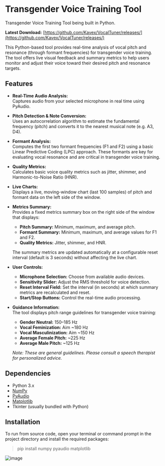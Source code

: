 # Transgender Voice Training Tool

Transgender Voice Training Tool being built in Python.

**Latest Download:** [https://github.com/Kavex/VocalTuner/releases/](https://github.com/Kavex/VocalTuner/releases/)

This Python-based tool provides real-time analysis of vocal pitch and resonance (through formant frequencies) for transgender voice training. The tool offers live visual feedback and summary metrics to help users monitor and adjust their voice toward their desired pitch and resonance targets.

## Features

- **Real-Time Audio Analysis:**  
  Captures audio from your selected microphone in real time using PyAudio.

- **Pitch Detection & Note Conversion:**  
  Uses an autocorrelation algorithm to estimate the fundamental frequency (pitch) and converts it to the nearest musical note (e.g. A3, D4).

- **Formant Analysis:**  
  Computes the first two formant frequencies (F1 and F2) using a basic Linear Predictive Coding (LPC) approach. These formants are key for evaluating vocal resonance and are critical in transgender voice training.

- **Quality Metrics:**  
  Calculates basic voice quality metrics such as jitter, shimmer, and Harmonic-to-Noise Ratio (HNR).

- **Live Charts:**  
  Displays a live, moving-window chart (last 100 samples) of pitch and formant data on the left side of the window.

- **Metrics Summary:**  
  Provides a fixed metrics summary box on the right side of the window that displays:
  - **Pitch Summary:** Minimum, maximum, and average pitch.
  - **Formant Summary:** Minimum, maximum, and average values for F1 and F2.
  - **Quality Metrics:** Jitter, shimmer, and HNR.
  
  The summary metrics are updated automatically at a configurable reset interval (default is 3 seconds) without affecting the live chart.

- **User Controls:**  
  - **Microphone Selection:** Choose from available audio devices.
  - **Sensitivity Slider:** Adjust the RMS threshold for voice detection.
  - **Reset Interval Field:** Set the interval (in seconds) at which summary metrics are recalculated and reset.
  - **Start/Stop Buttons:** Control the real-time audio processing.

- **Guidance Information:**  
  The tool displays pitch range guidelines for transgender voice training:
  - **Gender Neutral:** 150–185 Hz
  - **Vocal Feminization:** Aim ~180 Hz
  - **Vocal Masculinization:** Aim ~150 Hz
  - **Average Female Pitch:** ~225 Hz
  - **Average Male Pitch:** ~125 Hz
  
  *Note: These are general guidelines. Please consult a speech therapist for personalized advice.*

## Dependencies

- Python 3.x
- [NumPy](https://numpy.org/)
- [PyAudio](https://people.csail.mit.edu/hubert/pyaudio/)
- [Matplotlib](https://matplotlib.org/)
- Tkinter (usually bundled with Python)

## Installation

To run from source code, open your terminal or command prompt in the project directory and install the required packages:

> pip install numpy pyaudio matplotlib

![image](https://github.com/user-attachments/assets/7c81e333-421c-427e-a60f-d3c9fd24552e)
